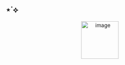 ## ⋆˙⟡
<p align="center">
<img width="100" height="100" alt="image" src="https://i.pinimg.com/originals/ea/ad/42/eaad42a7308dcd1ebf4c9fcc70846b0a.gif" />




















